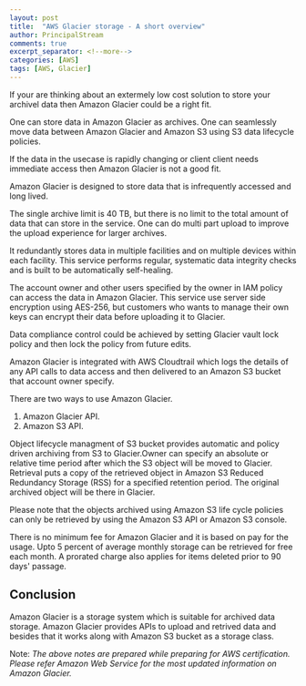 ```yaml
---
layout: post
title:  "AWS Glacier storage - A short overview"
author: PrincipalStream
comments: true
excerpt_separator: <!--more-->
categories: [AWS]
tags: [AWS, Glacier]
---
```


If your are thinking about an extermely low cost solution to store your archivel data then Amazon Glacier could be a right fit. 

One can store data in Amazon Glacier as archives. 
One can seamlessly move data between Amazon Glacier and Amazon S3 using S3 data lifecycle policies.

<!--more-->

If the data in the usecase is rapidly changing or client client needs immediate access then Amazon Glacier is not a good fit.

Amazon Glacier is designed to store data that is infrequently accessed and long lived.

The single archive limit is 40 TB, but there is no limit to the total amount of data that can store in the service. One can do multi part upload to improve the upload experience for larger archives.

It redundantly stores data in multiple facilities and on multiple devices within each facility. This service performs regular, systematic data integrity checks and is built to be automatically self-healing.

The account owner and other users specified by the owner in IAM policy can access the data in Amazon Glacier. This service use server side encryption using AES-256, but customers who wants to manage their own keys can encrypt their data before uploading it to Glacier.

Data compliance control could be achieved by setting Glacier vault lock policy and then lock the policy from future edits.

Amazon Glacier is integrated with AWS Cloudtrail which logs the details of any API calls to data access and then delivered to an Amazon S3 bucket that account owner specify.

There are two ways to use Amazon Glacier.
1. Amazon Glacier API.
2. Amazon S3 API.

Object lifecycle managment of S3 bucket provides automatic and policy driven archiving from S3 to Glacier.Owner can specify an absolute or relative time period after which the S3 object will be moved to Glacier. Retrieval puts a copy of the retrieved object in Amazon S3 Reduced Redundancy Storage (RSS) for a specified retention period. The original archived object will be there in Glacier.

Please note that the objects archived using Amazon S3 life cycle policies can only be retrieved by using the Amazon S3 API or Amazon S3 console.

There is no minimum fee for Amazon Glacier and it is based on pay for the usage. Upto 5 percent of average monthly storage can be retrieved for free each month. A prorated charge also applies for items deleted prior to 90 days' passage.

## Conclusion

Amazon Glacier is a storage system which is suitable for archived data storage. Amazon Glacier provides APIs to upload and retrived data and besides that it works along with Amazon S3 bucket as a storage class.

Note: *The above notes are prepared while preparing for AWS certification. Please refer Amazon Web Service for the most updated information on Amazon Glacier.*
